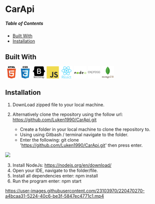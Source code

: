 # CarApi



##### Table of Contents  
- [Built With](#built-with)
- [Installation](#installation)


## Built With
<p align="left">
<img src="https://raw.githubusercontent.com/devicons/devicon/master/icons/html5/html5-original-wordmark.svg" alt="html5" width="40" height="40"/>
<img src="https://raw.githubusercontent.com/devicons/devicon/master/icons/css3/css3-original-wordmark.svg" alt="css3" width="40" height="40"/> 
<img src="https://raw.githubusercontent.com/devicons/devicon/master/icons/bootstrap/bootstrap-plain-wordmark.svg" alt="bootstrap" width="40" height="40"/> 
<img src="https://raw.githubusercontent.com/devicons/devicon/master/icons/javascript/javascript-original.svg" alt="javascript" width="40" height="40"/>
<img src="https://raw.githubusercontent.com/devicons/devicon/master/icons/react/react-original-wordmark.svg" alt="react" width="40" height="40"/>
<img src="https://raw.githubusercontent.com/devicons/devicon/master/icons/nodejs/nodejs-original-wordmark.svg" alt="nodejs" width="40" height="40"/> 
<img src="https://raw.githubusercontent.com/devicons/devicon/master/icons/express/express-original-wordmark.svg" alt="express" width="40" height="40"/>
<img src="https://raw.githubusercontent.com/devicons/devicon/master/icons/mongodb/mongodb-original-wordmark.svg" alt="mongodb" width="40" height="40"/>
</p>


## Installation

1. DownLoad zipped file to your local machine.
2. Alternatively clone the repository using the follow url: https://github.com/Luken1990/CarApi.git

   - Create a folder in your local machine to clone the repository to.
   - Using using Gitbash / terminal navigate to the folder.
   - Enter the following: git clone 'https://github.com/Luken1990/CarApi.git' then press enter.


<img src="https://user-images.githubusercontent.com/23103970/220468216-a18357d5-b877-4698-bc0a-188eb4b8d48c.png" width="350">

3. Install NodeJs: https://nodejs.org/en/download/
4. Open your IDE, navigate to the folder/file.
5. Install all dependencies enter: npm install
6. Run the program enter: npm start 

https://user-images.githubusercontent.com/23103970/220470270-a4bcaa31-5224-40c6-be3f-5847ec4771c1.mp4

